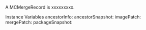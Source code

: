 A MCMergeRecord is xxxxxxxxx.Instance Variables	ancestorInfo:		<Object>	ancestorSnapshot:		<Object>	imagePatch:		<Object>	mergePatch:		<Object>	packageSnapshot:		<Object>	version:		<Object>ancestorInfo	- xxxxxancestorSnapshot	- xxxxximagePatch	- xxxxxmergePatch	- xxxxxpackageSnapshot	- xxxxxversion	- xxxxx